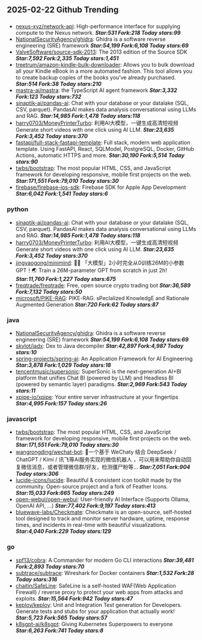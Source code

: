 ## 2025-02-22 Github Trending

### 
* [nexus-xyz/network-api](https://github.com/nexus-xyz/network-api): High-performance interface for supplying compute to the Nexus network. ***Star:531 Fork:218 Today stars:99***
* [NationalSecurityAgency/ghidra](https://github.com/NationalSecurityAgency/ghidra): Ghidra is a software reverse engineering (SRE) framework ***Star:54,199 Fork:6,108 Today stars:69***
* [ValveSoftware/source-sdk-2013](https://github.com/ValveSoftware/source-sdk-2013): The 2013 edition of the Source SDK ***Star:7,592 Fork:2,335 Today stars:1,451***
* [treetrum/amazon-kindle-bulk-downloader](https://github.com/treetrum/amazon-kindle-bulk-downloader): Allows you to bulk download all your Kindle eBook in a more automated fashion. This tool allows you to create backup copies of the books you've already purchased. ***Star:514 Fork:38 Today stars:210***
* [mastra-ai/mastra](https://github.com/mastra-ai/mastra): the TypeScript AI agent framework ***Star:3,332 Fork:123 Today stars:732***
* [sinaptik-ai/pandas-ai](https://github.com/sinaptik-ai/pandas-ai): Chat with your database or your datalake (SQL, CSV, parquet). PandasAI makes data analysis conversational using LLMs and RAG. ***Star:14,985 Fork:1,478 Today stars:118***
* [harry0703/MoneyPrinterTurbo](https://github.com/harry0703/MoneyPrinterTurbo): 利用AI大模型，一键生成高清短视频 Generate short videos with one click using AI LLM. ***Star:23,635 Fork:3,452 Today stars:370***
* [fastapi/full-stack-fastapi-template](https://github.com/fastapi/full-stack-fastapi-template): Full stack, modern web application template. Using FastAPI, React, SQLModel, PostgreSQL, Docker, GitHub Actions, automatic HTTPS and more. ***Star:30,190 Fork:5,514 Today stars:90***
* [twbs/bootstrap](https://github.com/twbs/bootstrap): The most popular HTML, CSS, and JavaScript framework for developing responsive, mobile first projects on the web. ***Star:171,551 Fork:79,010 Today stars:30***
* [firebase/firebase-ios-sdk](https://github.com/firebase/firebase-ios-sdk): Firebase SDK for Apple App Development ***Star:6,042 Fork:1,541 Today stars:6***

### python
* [sinaptik-ai/pandas-ai](https://github.com/sinaptik-ai/pandas-ai): Chat with your database or your datalake (SQL, CSV, parquet). PandasAI makes data analysis conversational using LLMs and RAG. ***Star:14,985 Fork:1,478 Today stars:118***
* [harry0703/MoneyPrinterTurbo](https://github.com/harry0703/MoneyPrinterTurbo): 利用AI大模型，一键生成高清短视频 Generate short videos with one click using AI LLM. ***Star:23,635 Fork:3,452 Today stars:370***
* [jingyaogong/minimind](https://github.com/jingyaogong/minimind): 🚀🚀 「大模型」2小时完全从0训练26M的小参数GPT！🌏 Train a 26M-parameter GPT from scratch in just 2h! ***Star:11,760 Fork:1,227 Today stars:675***
* [freqtrade/freqtrade](https://github.com/freqtrade/freqtrade): Free, open source crypto trading bot ***Star:36,589 Fork:7,132 Today stars:50***
* [microsoft/PIKE-RAG](https://github.com/microsoft/PIKE-RAG): PIKE-RAG: sPecIalized KnowledgE and Rationale Augmented Generation ***Star:720 Fork:62 Today stars:87***

### java
* [NationalSecurityAgency/ghidra](https://github.com/NationalSecurityAgency/ghidra): Ghidra is a software reverse engineering (SRE) framework ***Star:54,199 Fork:6,108 Today stars:69***
* [skylot/jadx](https://github.com/skylot/jadx): Dex to Java decompiler ***Star:42,897 Fork:4,987 Today stars:10***
* [spring-projects/spring-ai](https://github.com/spring-projects/spring-ai): An Application Framework for AI Engineering ***Star:3,878 Fork:1,029 Today stars:18***
* [tencentmusic/supersonic](https://github.com/tencentmusic/supersonic): SuperSonic is the next-generation AI+BI platform that unifies Chat BI (powered by LLM) and Headless BI (powered by semantic layer) paradigms. ***Star:2,969 Fork:543 Today stars:11***
* [xpipe-io/xpipe](https://github.com/xpipe-io/xpipe): Your entire server infrastructure at your fingertips ***Star:4,995 Fork:157 Today stars:26***

### javascript
* [twbs/bootstrap](https://github.com/twbs/bootstrap): The most popular HTML, CSS, and JavaScript framework for developing responsive, mobile first projects on the web. ***Star:171,551 Fork:79,010 Today stars:30***
* [wangrongding/wechat-bot](https://github.com/wangrongding/wechat-bot): 🤖一个基于 WeChaty 结合 DeepSeek / ChatGPT / Kimi / 讯飞等Ai服务实现的微信机器人 ，可以用来帮助你自动回复微信消息，或者管理微信群/好友，检测僵尸粉等... ***Star:7,051 Fork:904 Today stars:306***
* [lucide-icons/lucide](https://github.com/lucide-icons/lucide): Beautiful & consistent icon toolkit made by the community. Open-source project and a fork of Feather Icons. ***Star:15,033 Fork:665 Today stars:249***
* [open-webui/open-webui](https://github.com/open-webui/open-webui): User-friendly AI Interface (Supports Ollama, OpenAI API, ...) ***Star:77,402 Fork:9,197 Today stars:413***
* [bluewave-labs/Checkmate](https://github.com/bluewave-labs/Checkmate): Checkmate is an open-source, self-hosted tool designed to track and monitor server hardware, uptime, response times, and incidents in real-time with beautiful visualizations. ***Star:4,040 Fork:229 Today stars:129***

### go
* [spf13/cobra](https://github.com/spf13/cobra): A Commander for modern Go CLI interactions ***Star:39,481 Fork:2,893 Today stars:70***
* [subtrace/subtrace](https://github.com/subtrace/subtrace): Wireshark for Docker containers ***Star:1,532 Fork:28 Today stars:316***
* [chaitin/SafeLine](https://github.com/chaitin/SafeLine): SafeLine is a self-hosted WAF(Web Application Firewall) / reverse proxy to protect your web apps from attacks and exploits. ***Star:15,564 Fork:942 Today stars:47***
* [keploy/keploy](https://github.com/keploy/keploy): Unit and Integration Test generation for Developers. Generate tests and stubs for your application that actually work! ***Star:5,723 Fork:565 Today stars:57***
* [k8sgpt-ai/k8sgpt](https://github.com/k8sgpt-ai/k8sgpt): Giving Kubernetes Superpowers to everyone ***Star:6,263 Fork:741 Today stars:8***
